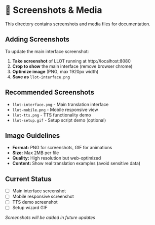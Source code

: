 # 📸 Screenshots & Media

This directory contains screenshots and media files for documentation.

## Adding Screenshots

To update the main interface screenshot:

1. **Take screenshot** of LLOT running at http://localhost:8080
2. **Crop to show** the main interface (remove browser chrome)
3. **Optimize image** (PNG, max 1920px width)
4. **Save as** `llot-interface.png`

## Recommended Screenshots

- `llot-interface.png` - Main translation interface
- `llot-mobile.png` - Mobile responsive view  
- `llot-tts.png` - TTS functionality demo
- `llot-setup.gif` - Setup script demo (optional)

## Image Guidelines

- **Format:** PNG for screenshots, GIF for animations
- **Size:** Max 2MB per file
- **Quality:** High resolution but web-optimized
- **Content:** Show real translation examples (avoid sensitive data)

## Current Status

- [ ] Main interface screenshot
- [ ] Mobile responsive screenshot
- [ ] TTS demo screenshot
- [ ] Setup wizard GIF

*Screenshots will be added in future updates*